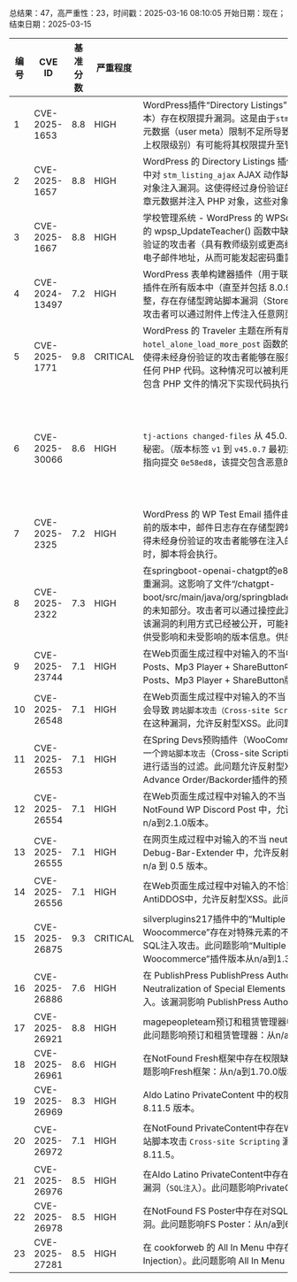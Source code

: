 总结果：47，高严重性：23，时间戳：2025-03-16 08:10:05
开始日期：现在；结束日期：2025-03-15

| 编号 | CVE ID | 基准分数 | 严重程度 | 描述 | 参考资料 |
|-----|--------|------------|----------|-------------|------------|
| 1 | CVE-2025-1653 | 8.8  | HIGH | WordPress插件“Directory Listings”（uListing插件）在所有版本中（直至包括2.1.7版本）存在权限提升漏洞。这是由于`stm_listing_profile_edit` AJAX动作对可更新的用户元数据（user meta）限制不足所导致。这使得经过身份验证的攻击者（具有订阅者或以上权限级别）有可能将其权限提升至管理员级别。 | [1]https://wordpress.org/plugins/ulisting/<br>[2]https://www.wordfence.com/threat-intel/vulnerabilities/id/4181b26e-89c7-4020-a3d4-29bdc88d7438?source=cve |
| 2 | CVE-2025-1657 | 8.8  | HIGH | WordPress 的 Directory Listings 插件（uListing 插件）由于在所有版本（直至 2.1.7）中对 `stm_listing_ajax` AJAX 动作缺少权限检查，因此存在未经授权的数据修改和 PHP 对象注入漏洞。这使得经过身份验证的攻击者（具有订阅者及以上权限级别）能够更新文章元数据并注入 PHP 对象，这些对象可能会被反序列化。 | [1]https://wordpress.org/plugins/ulisting/<br>[2]https://www.wordfence.com/threat-intel/vulnerabilities/id/0e70184f-94b6-4742-b99b-6eec9d28f17c?source=cve |
| 3 | CVE-2025-1667 | 8.8  | HIGH | 学校管理系统 - WordPress 的 WPSchoolPress 插件由于在所有版本（最高至 2.2.16）的 wpsp_UpdateTeacher() 函数中缺少权限检查，存在权限提升漏洞。这使得经过身份验证的攻击者（具有教师级别或更高级别访问权限）能够更新任意用户的详细信息，包括电子邮件地址，从而可能发起密码重置请求并访问任意用户帐户（包括管理员帐户）。 | [1]https://plugins.trac.wordpress.org/browser/wpschoolpress/tags/2.2.16/lib/wpsp-ajaxworks-teacher.php#L544<br>[2]https://www.wordfence.com/threat-intel/vulnerabilities/id/e54f98bc-c538-4f3c-b24a-6e778a3748ef?source=cve |
| 4 | CVE-2024-13497 | 7.2  | HIGH | WordPress 表单构建器插件（用于联系表单、调查和测验）——WordPress 的 Tripetto 插件在所有版本中（直至并包括 8.0.9），由于输入 sanitization 不充分和输出转义不完整，存在存储型跨站脚本漏洞（Stored Cross-Site Scripting）。这使得未经身份验证的攻击者可以通过附件上传注入任意网页脚本，这些脚本将在用户访问上传文件时执行。 | [1]https://plugins.trac.wordpress.org/browser/tripetto/trunk/lib/attachments.php#L46<br>[2]https://plugins.trac.wordpress.org/changeset?sfp_email=&sfph_mail=&reponame=&new=3251202%40tripetto%2Ftrunk&old=3231968%40tripetto%2Ftrunk&sfp_email=&sfph_mail=<br>[3]https://www.wordfence.com/threat-intel/vulnerabilities/id/fbbe006c-1afc-4c8b-a9f3-ffb21cdabb54?source=cve |
| 5 | CVE-2025-1771 | 9.8  | CRITICAL | WordPress 的 Traveler 主题在所有版本（直至 3.1.8）中都存在 `hotel_alone_load_more_post` 函数的 `style` 参数漏洞，可能导致本地文件包含漏洞。这使得未经身份验证的攻击者能够在服务器上包含并执行任意文件，从而在这些文件中执行任何 PHP 代码。这种情况可以被利用来绕过访问控制、获取敏感数据，或在可以上传和包含 PHP 文件的情况下实现代码执行。 | [1]https://travelerwp.com/traveler-changelog/<br>[2]https://www.wordfence.com/threat-intel/vulnerabilities/id/da3e3d6c-7643-4f22-aa88-2c4ce80aed1f?source=cve |
| 6 | CVE-2025-30066 | 8.6  | HIGH | `tj-actions changed-files` 从 45.0.7 版本开始允许远程攻击者通过读取操作日志来发现秘密。（版本标签 `v1` 到 `v45.0.7` 最初并未受到影响，但由于威胁行为者的操作，被修改为指向提交 `0e58ed8`，该提交包含恶意的 `updateFeatures` 代码。） | [1]https://github.com/chains-project/maven-lockfile/pull/1111<br>[2]https://github.com/github/docs/blob/962a1c8dccb8c0f66548b324e5b921b5e4fbc3d6/content/actions/security-for-github-actions/security-guides/security-hardening-for-github-actions.md?plain=1#L191-L193<br>[3]https://github.com/rackerlabs/genestack/pull/903<br>[4]https://github.com/tj-actions/changed-files/issues/2463<br>[5]https://news.ycombinator.com/item?id=43367987<br>[6]https://news.ycombinator.com/item?id=43368870<br>[7]https://semgrep.dev/blog/2025/popular-github-action-tj-actionschanged-files-is-compromised/<br>[8]https://web.archive.org/web/20250315060250/https://github.com/tj-actions/changed-files/issues/2463<br>[9]https://www.stepsecurity.io/blog/harden-runner-detection-tj-actions-changed-files-action-is-compromised |
| 7 | CVE-2025-2325 | 7.2  | HIGH | WordPress 的 WP Test Email 插件由于输入未充分清理和输出未转义，在 1.1.8 及其之前的版本中，邮件日志存在存储型跨站脚本漏洞（Stored Cross-Site Scripting）。这使得未经身份验证的攻击者能够在注入的页面上注入任意网页脚本，当用户访问该注入页面时，脚本将会执行。 | [1]https://plugins.trac.wordpress.org/changeset?sfp_email=&sfph_mail=&reponame=&old=3251086%40wp-test-email&new=3251086%40wp-test-email&sfp_email=&sfph_mail=<br>[2]https://www.wordfence.com/threat-intel/vulnerabilities/id/7a0a9ff8-ed93-4de9-ba49-730b2253c6a4?source=cve |
| 8 | CVE-2025-2322 | 7.3  | HIGH | 在springboot-openai-chatgpt的e84f6f5版本中发现了一个漏洞。该漏洞已被归类为严重漏洞。这影响了文件“/chatgpt-boot/src/main/java/org/springblade/modules/mjkj/controller/OpenController.java”中的未知部分。攻击者可以通过操控此漏洞实现硬编码凭据。可以通过远程方式发起攻击。该漏洞的利用方式已经被公开，可能被攻击者使用。此产品未采用版本控制，因此无法提供受影响和未受影响的版本信息。供应商在披露时曾被提前联系，但未作出任何回应。 | [1]https://vuldb.com/?ctiid.299751<br>[2]https://vuldb.com/?id.299751<br>[3]https://vuldb.com/?submit.505694<br>[4]https://www.cnblogs.com/aibot/p/18732299 |
| 9 | CVE-2025-23744 | 7.1  | HIGH | 在Web页面生成过程中对输入的不当中和（`跨站脚本攻击`）漏洞存在于dvs11的Random Posts、Mp3 Player + ShareButton中，这允许反射型XSS攻击。此问题影响Random Posts、Mp3 Player + ShareButton版本从n/a到1.4.1。 | [1]https://patchstack.com/database/wordpress/plugin/random-posts-mp3-player-sharebutton/vulnerability/wordpress-random-posts-mp3-player-sharebutton-plugin-1-4-1-reflected-cross-site-scripting-xss-vulnerability?_s_id=cve |
| 10 | CVE-2025-26548 | 7.1  | HIGH | 在Web页面生成过程中对输入的不当 neutralization（未中和？此处可能需确认具体术语）会导致 `跨站脚本攻击（Cross-site Scripting）` 漏洞，在 NotFound 随机图片选择器中存在这种漏洞，允许反射型XSS。此问题影响随机图片选择器：从n/a到2.4版本。 | [1]https://patchstack.com/database/wordpress/plugin/random-image-selector/vulnerability/wordpress-random-image-selector-plugin-1-5-6-reflected-cross-site-scripting-vulnerability?_s_id=cve |
| 11 | CVE-2025-26553 | 7.1  | HIGH | 在Spring Devs预购插件（WooCommerce – Advance Order/Backorder插件）中存在一个`跨站脚本攻击`（Cross-site Scripting）漏洞，该漏洞源于在网页生成过程中未对输入进行适当的过滤。此问题允许反射型XSS攻击。受影响的版本为WooCommerce – Advance Order/Backorder插件的预购插件：从n/a到2.2版本。 | [1]https://patchstack.com/database/wordpress/plugin/wc-pre-order/vulnerability/wordpress-pre-order-addon-for-woocommerce-plugin-1-0-7-reflected-cross-site-scripting?_s_id=cve |
| 12 | CVE-2025-26554 | 7.1  | HIGH | 在Web页面生成过程中对输入的不当 neutralization（`跨站脚本攻击`）漏洞存在于 NotFound WP Discord Post 中，允许反射型XSS。此问题影响WP Discord Post：从n/a到2.1.0版本。 | [1]https://patchstack.com/database/wordpress/plugin/wp-discord-post/vulnerability/wordpress-wp-discord-post-plugin-2-1-0-reflectef-cross-site-scripting-xss-vulnerability?_s_id=cve |
| 13 | CVE-2025-26555 | 7.1  | HIGH | 在网页生成过程中对输入的不当 neutralization（`跨站脚本攻击`）漏洞存在于 NotFound Debug-Bar-Extender 中，允许反射型 XSS。此问题影响 Debug-Bar-Extender：从 n/a 到 0.5 版本。 | [1]https://patchstack.com/database/wordpress/plugin/debug-bar-extender/vulnerability/wordpress-debug-bar-extender-plugin-0-5-reflected-cross-site-scripting-xss-vulnerability?_s_id=cve |
| 14 | CVE-2025-26556 | 7.1  | HIGH | 在Web页面生成过程中对输入的不恰当中和（`跨站脚本攻击`）漏洞存在于zzmaster WP AntiDDOS中，允许反射型XSS。此问题影响WP AntiDDOS：从n/a到2.0版本。 | [1]https://patchstack.com/database/wordpress/plugin/wpantiddos/vulnerability/wordpress-wp-antiddos-plugin-2-0-cross-site-scripting-xss-vulnerability?_s_id=cve |
| 15 | CVE-2025-26875 | 9.3  | CRITICAL | silverplugins217插件中的“Multiple Shipping And Billing Address For Woocommerce”存在对特殊元素的不正确中和问题（即`SQL注入`漏洞），允许攻击者执行SQL注入攻击。此问题影响“Multiple Shipping And Billing Address For Woocommerce”插件版本从n/a到1.3。 | [1]https://patchstack.com/database/wordpress/plugin/different-shipping-and-billing-address-for-woocommerce/vulnerability/wordpress-multiple-shipping-and-billing-address-for-woocommerce-plugin-1-3-sql-injection-vulnerability?_s_id=cve |
| 16 | CVE-2025-26886 | 7.6  | HIGH | 在 PublishPress PublishPress Authors 中存在一个 `SQL 注入` 漏洞（ Improper Neutralization of Special Elements used in an SQL Command ）。此问题允许 SQL 注入。该漏洞影响 PublishPress Authors 版本从 n/a 到 4.7.3。 | [1]https://patchstack.com/database/wordpress/plugin/publishpress-authors/vulnerability/wordpress-publishpress-authors-plugin-4-7-3-sql-injection-vulnerability?_s_id=cve |
| 17 | CVE-2025-26921 | 8.8  | HIGH | magepeopleteam预订和租赁管理器中的“不受信任数据的反序列化”漏洞允许对象注入。此问题影响预订和租赁管理器：从n/a到2.2.6版本均受此影响。 | [1]https://patchstack.com/database/wordpress/plugin/booking-and-rental-manager-for-woocommerce/vulnerability/wordpress-booking-and-rental-manager-plugin-2-2-6-php-object-injection-vulnerability?_s_id=cve |
| 18 | CVE-2025-26961 | 8.6  | HIGH | 在NotFound Fresh框架中存在权限缺失漏洞，允许访问未被ACL适当限制的功能。此问题影响Fresh框架：从n/a到1.70.0版本。 | [1]https://patchstack.com/database/wordpress/plugin/fresh-framework/vulnerability/wordpress-fresh-framework-plugin-1-70-0-unauthenticated-broken-access-control-vulnerability?_s_id=cve |
| 19 | CVE-2025-26969 | 8.3  | HIGH | Aldo Latino PrivateContent 中的权限缺失漏洞。此问题影响 PrivateContent：从 n/a 到 8.11.5 版本。 | [1]https://patchstack.com/database/wordpress/plugin/private-content/vulnerability/wordpress-privatecontent-plugin-8-11-5-subscriber-site-wide-broken-access-control-vulnerability?_s_id=cve |
| 20 | CVE-2025-26972 | 7.1  | HIGH | 在NotFound PrivateContent中存在Web页面生成期间对输入的不当 neutralization（跨站脚本攻击 `Cross-site Scripting` 漏洞）。此问题影响PrivateContent版本：从n/a到8.11.5。 | [1]https://patchstack.com/database/wordpress/plugin/private-content/vulnerability/wordpress-privatecontent-plugin-8-11-5-reflected-cross-site-scripting-xss-vulnerability?_s_id=cve |
| 21 | CVE-2025-26976 | 8.5  | HIGH | 在Aldo Latino PrivateContent中存在对SQL命令中使用的特殊元素的不当Neutralization漏洞（`SQL注入`）。此问题影响PrivateContent：从n/a到8.11.4版本。 | [1]https://patchstack.com/database/wordpress/plugin/private-content/vulnerability/wordpress-privatecontent-plugin-8-11-4-sql-injection-vulnerability?_s_id=cve |
| 22 | CVE-2025-26978 | 8.5  | HIGH | 在NotFound FS Poster中存在对SQL命令中使用的特殊元素的不当清理（`SQL注入`）漏洞。此问题影响FS Poster：从n/a到6.5.8版本。 | [1]https://patchstack.com/database/wordpress/plugin/fs-poster/vulnerability/wordpress-fs-poster-plugin-6-5-8-sql-injection-vulnerability?_s_id=cve |
| 23 | CVE-2025-27281 | 8.5  | HIGH | 在 cookforweb 的 All In Menu 中存在一个 `SQL 注入` 漏洞，该漏洞允许盲注（Blind SQL Injection）。此问题影响 All In Menu：从 n/a 到 1.1.5 版本。 | [1]https://patchstack.com/database/wordpress/plugin/all-in-menu/vulnerability/wordpress-all-in-menu-plugin-1-1-5-sql-injection-vulnerability?_s_id=cve |